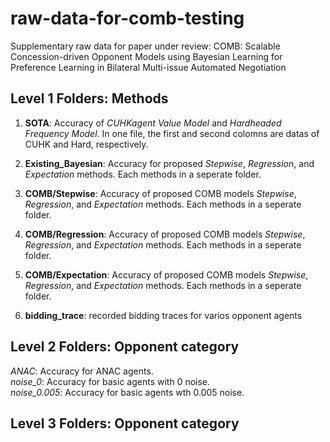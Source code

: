 # raw-data-for-comb-testing
Supplementary raw data for paper under review: COMB: Scalable Concession-driven Opponent Models using Bayesian Learning for Preference Learning in Bilateral Multi-issue Automated Negotiation

## Level 1 Folders: Methods

1. **SOTA**: Accuracy of <i>CUHKagent Value Model</i> and <i>Hardheaded Frequency Model</i>. In one file, the first and second colomns are datas of CUHK and Hard, respectively.  
5. **Existing_Bayesian**: Accuracy for proposed <i>Stepwise</i>,  <i>Regression</i>, and <i>Expectation</i> methods. Each methods in a seperate folder.  
2. **COMB/Stepwise**: Accuracy of proposed COMB models <i>Stepwise</i>,  <i>Regression</i>, and <i>Expectation</i> methods. Each methods in a seperate folder.  
3. **COMB/Regression**: Accuracy of proposed COMB models <i>Stepwise</i>,  <i>Regression</i>, and <i>Expectation</i> methods. Each methods in a seperate folder.  
4. **COMB/Expectation**: Accuracy of proposed COMB models <i>Stepwise</i>,  <i>Regression</i>, and <i>Expectation</i> methods. Each methods in a seperate folder.  

6. **bidding_trace**: recorded bidding traces for varios opponent agents<br>

## Level 2 Folders: Opponent category

<em>ANAC</em>: Accuracy for ANAC agents.<br>
<em>noise_0</em>: Accuracy for basic agents with 0 noise.<br>
<em>noise_0.005</em>: Accuracy for basic agents wth 0.005 noise.<br>

## Level 3 Folders: Opponent category


